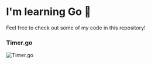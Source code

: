 # I'm learning Go 🔵
Feel free to check out some of my code in this repository!
###

### Timer.go

![Timer.go](https://github.com/user-attachments/assets/a83c8032-e255-41b4-8235-01859e02c59d)
